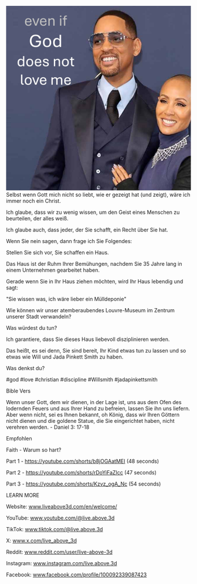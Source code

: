 ![Video cover image](../cover.jpg)
Selbst wenn Gott mich nicht so liebt, wie er gezeigt hat (und zeigt), wäre ich immer noch ein Christ.

Ich glaube, dass wir zu wenig wissen, um den Geist eines Menschen zu beurteilen, der alles weiß.

Ich glaube auch, dass jeder, der Sie schafft, ein Recht über Sie hat.

Wenn Sie nein sagen, dann frage ich Sie Folgendes:

Stellen Sie sich vor, Sie schaffen ein Haus.

Das Haus ist der Ruhm Ihrer Bemühungen, nachdem Sie 35 Jahre lang in einem Unternehmen gearbeitet haben.

Gerade wenn Sie in Ihr Haus ziehen möchten, wird Ihr Haus lebendig und sagt:

"Sie wissen was, ich wäre lieber ein Mülldeponie"

Wie können wir unser atemberaubendes Louvre-Museum im Zentrum unserer Stadt verwandeln?

Was würdest du tun?

Ich garantiere, dass Sie dieses Haus liebevoll disziplinieren werden.

Das heißt, es sei denn, Sie sind bereit, Ihr Kind etwas tun zu lassen und so etwas wie Will und Jada Pinkett Smith zu haben.

Was denkst du?


#god #love #christian #discipline #Willsmith #jadapinkettsmith


Bible Vers

Wenn unser Gott, dem wir dienen, in der Lage ist, uns aus dem Ofen des lodernden Feuers und aus Ihrer Hand zu befreien, lassen Sie ihn uns liefern. Aber wenn nicht, sei es Ihnen bekannt, oh König, dass wir Ihren Göttern nicht dienen und die goldene Statue, die Sie eingerichtet haben, nicht verehren werden. - Daniel 3: 17-18


Empfohlen

Faith - Warum so hart?

Part 1 - https://youtube.com/shorts/b8jOGAatMEI (48 seconds)

Part 2 - https://youtube.com/shorts/rDoYiFaZIcc (47 seconds)

Part 3 - https://youtube.com/shorts/Kzvz_ogA_Nc (54 seconds)


LEARN MORE

Website: www.liveabove3d.com/en/welcome/

YouTube: www.youtube.com/@live.above.3d

TikTok: www.tiktok.com/@live.above.3d

X: www.x.com/live_above_3d

Reddit: www.reddit.com/user/live-above-3d

Instagram: www.instagram.com/live.above.3d

Facebook: www.facebook.com/profile/100092339087423